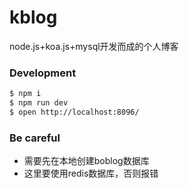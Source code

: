 # kblog
node.js+koa.js+mysql开发而成的个人博客

### Development

```bash
$ npm i
$ npm run dev
$ open http://localhost:8096/
```


### Be careful
- 需要先在本地创建boblog数据库
- 这里要使用redis数据库，否则报错

